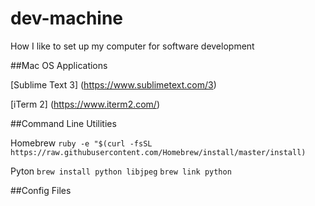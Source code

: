 # dev-machine
How I like to set up my computer for software development

##Mac OS Applications

[Sublime Text 3] (https://www.sublimetext.com/3)

[iTerm 2] (https://www.iterm2.com/)

##Command Line Utilities

Homebrew `ruby -e "$(curl -fsSL https://raw.githubusercontent.com/Homebrew/install/master/install)`

Pyton `brew install python libjpeg`
`brew link python`

##Config Files
